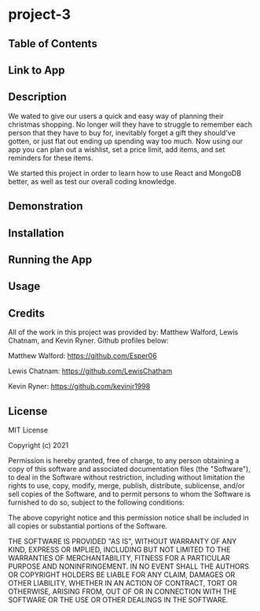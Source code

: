 # project-3

## Table of Contents

## Link to App

## Description

We wated to give our users a quick and easy way of planning their christmas shopping. No longer will they have to struggle to remember each person that they have to buy for, inevitably forget a gift they should've gotten, or just flat out ending up spending way too much. Now using our app you can plan out a wishlist, set a price limit, add items, and set reminders for these items. 

We started this project in order to learn how to use React and MongoDB better, as well as test our overall coding knowledge.

## Demonstration

## Installation

## Running the App

## Usage

## Credits

All of the work in this project was provided by: Matthew Walford, Lewis Chatnam, and Kevin Ryner. 
Github profiles below:

Matthew Walford: https://github.com/Esper06

Lewis Chatnam: https://github.com/LewisChatham

Kevin Ryner: https://github.com/kevinjr1998

## License

MIT License

Copyright (c) 2021

Permission is hereby granted, free of charge, to any person obtaining a copy
of this software and associated documentation files (the "Software"), to deal
in the Software without restriction, including without limitation the rights
to use, copy, modify, merge, publish, distribute, sublicense, and/or sell
copies of the Software, and to permit persons to whom the Software is
furnished to do so, subject to the following conditions:

The above copyright notice and this permission notice shall be included in all
copies or substantial portions of the Software.

THE SOFTWARE IS PROVIDED "AS IS", WITHOUT WARRANTY OF ANY KIND, EXPRESS OR
IMPLIED, INCLUDING BUT NOT LIMITED TO THE WARRANTIES OF MERCHANTABILITY,
FITNESS FOR A PARTICULAR PURPOSE AND NONINFRINGEMENT. IN NO EVENT SHALL THE
AUTHORS OR COPYRIGHT HOLDERS BE LIABLE FOR ANY CLAIM, DAMAGES OR OTHER
LIABILITY, WHETHER IN AN ACTION OF CONTRACT, TORT OR OTHERWISE, ARISING FROM,
OUT OF OR IN CONNECTION WITH THE SOFTWARE OR THE USE OR OTHER DEALINGS IN THE
SOFTWARE.


